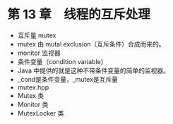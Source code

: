 # 第 13 章　线程的互斥处理


- 互斥量 mutex 
- mutex 由 mutal exclusion（互斥条件）合成而来的。
- monitor 监视器
- 条件变量（condition variable）
- Java 中提供的就是这种不带条件变量的简单的监视器。
- _cond是条件变量，_mutex是互斥量
- mutex.hpp
- Mutex 类
- Monitor 类
- MutexLocker 类